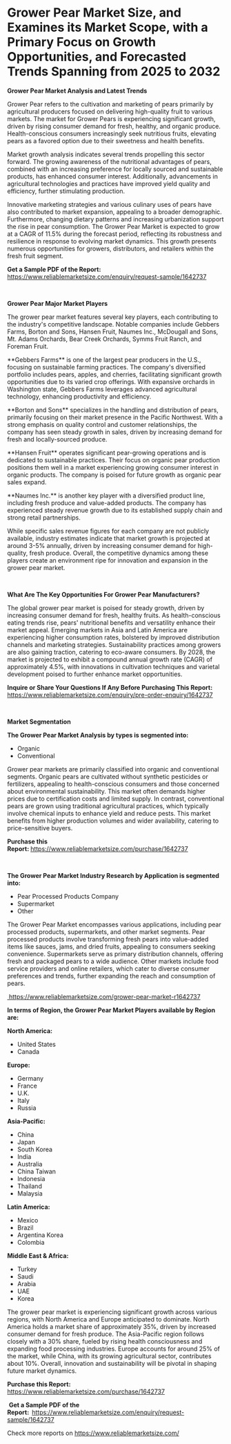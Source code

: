 <p><h1>Grower Pear Market Size, and Examines its Market Scope, with a Primary Focus on Growth Opportunities, and Forecasted Trends Spanning from 2025 to 2032</h1></p><p><strong>Grower Pear Market Analysis and Latest Trends</strong></p>
<p><p>Grower Pear refers to the cultivation and marketing of pears primarily by agricultural producers focused on delivering high-quality fruit to various markets. The market for Grower Pears is experiencing significant growth, driven by rising consumer demand for fresh, healthy, and organic produce. Health-conscious consumers increasingly seek nutritious fruits, elevating pears as a favored option due to their sweetness and health benefits.</p><p>Market growth analysis indicates several trends propelling this sector forward. The growing awareness of the nutritional advantages of pears, combined with an increasing preference for locally sourced and sustainable products, has enhanced consumer interest. Additionally, advancements in agricultural technologies and practices have improved yield quality and efficiency, further stimulating production.</p><p>Innovative marketing strategies and various culinary uses of pears have also contributed to market expansion, appealing to a broader demographic. Furthermore, changing dietary patterns and increasing urbanization support the rise in pear consumption. The Grower Pear Market is expected to grow at a CAGR of 11.5% during the forecast period, reflecting its robustness and resilience in response to evolving market dynamics. This growth presents numerous opportunities for growers, distributors, and retailers within the fresh fruit segment.</p></p>
<p><strong>Get a Sample PDF of the Report:&nbsp;</strong> <a href="https://www.reliablemarketsize.com/enquiry/request-sample/1642737?utm_campaign=2996&utm_medium=2&utm_source=Github&utm_content=ia&utm_term=28032025&utm_id=grower-pear">https://www.reliablemarketsize.com/enquiry/request-sample/1642737</a></p>
<p>&nbsp;</p>
<p><strong>Grower Pear Major Market Players</strong></p>
<p><p>The grower pear market features several key players, each contributing to the industry's competitive landscape. Notable companies include Gebbers Farms, Borton and Sons, Hansen Fruit, Naumes Inc., McDougall and Sons, Mt. Adams Orchards, Bear Creek Orchards, Symms Fruit Ranch, and Foreman Fruit.</p><p>**Gebbers Farms** is one of the largest pear producers in the U.S., focusing on sustainable farming practices. The company's diversified portfolio includes pears, apples, and cherries, facilitating significant growth opportunities due to its varied crop offerings. With expansive orchards in Washington state, Gebbers Farms leverages advanced agricultural technology, enhancing productivity and efficiency.</p><p>**Borton and Sons** specializes in the handling and distribution of pears, primarily focusing on their market presence in the Pacific Northwest. With a strong emphasis on quality control and customer relationships, the company has seen steady growth in sales, driven by increasing demand for fresh and locally-sourced produce.</p><p>**Hansen Fruit** operates significant pear-growing operations and is dedicated to sustainable practices. Their focus on organic pear production positions them well in a market experiencing growing consumer interest in organic products. The company is poised for future growth as organic pear sales expand.</p><p>**Naumes Inc.** is another key player with a diversified product line, including fresh produce and value-added products. The company has experienced steady revenue growth due to its established supply chain and strong retail partnerships.</p><p>While specific sales revenue figures for each company are not publicly available, industry estimates indicate that market growth is projected at around 3-5% annually, driven by increasing consumer demand for high-quality, fresh produce. Overall, the competitive dynamics among these players create an environment ripe for innovation and expansion in the grower pear market.</p></p>
<p>&nbsp;</p>
<p><strong>What Are The Key Opportunities For Grower Pear Manufacturers?</strong></p>
<p><p>The global grower pear market is poised for steady growth, driven by increasing consumer demand for fresh, healthy fruits. As health-conscious eating trends rise, pears' nutritional benefits and versatility enhance their market appeal. Emerging markets in Asia and Latin America are experiencing higher consumption rates, bolstered by improved distribution channels and marketing strategies. Sustainability practices among growers are also gaining traction, catering to eco-aware consumers. By 2028, the market is projected to exhibit a compound annual growth rate (CAGR) of approximately 4.5%, with innovations in cultivation techniques and varietal development poised to further enhance market opportunities.</p></p>
<p><strong>Inquire or Share Your Questions If Any Before Purchasing This Report:</strong> <a href="https://www.reliablemarketsize.com/enquiry/pre-order-enquiry/1642737?utm_campaign=2996&utm_medium=2&utm_source=Github&utm_content=ia&utm_term=28032025&utm_id=grower-pear">https://www.reliablemarketsize.com/enquiry/pre-order-enquiry/1642737</a></p>
<p>&nbsp;</p>
<p><strong>Market Segmentation</strong></p>
<p><strong>The Grower Pear Market Analysis by types is segmented into:</strong></p>
<p><ul><li>Organic</li><li>Conventional</li></ul></p>
<p><p>Grower pear markets are primarily classified into organic and conventional segments. Organic pears are cultivated without synthetic pesticides or fertilizers, appealing to health-conscious consumers and those concerned about environmental sustainability. This market often demands higher prices due to certification costs and limited supply. In contrast, conventional pears are grown using traditional agricultural practices, which typically involve chemical inputs to enhance yield and reduce pests. This market benefits from higher production volumes and wider availability, catering to price-sensitive buyers.</p></p>
<p><strong>Purchase this Report:&nbsp;</strong><a href="https://www.reliablemarketsize.com/purchase/1642737?utm_campaign=2996&utm_medium=2&utm_source=Github&utm_content=ia&utm_term=28032025&utm_id=grower-pear">https://www.reliablemarketsize.com/purchase/1642737</a></p>
<p>&nbsp;</p>
<p><strong>The Grower Pear Market Industry Research by Application is segmented into:</strong></p>
<p><ul><li>Pear Processed Products Company</li><li>Supermarket</li><li>Other</li></ul></p>
<p><p>The Grower Pear Market encompasses various applications, including pear processed products, supermarkets, and other market segments. Pear processed products involve transforming fresh pears into value-added items like sauces, jams, and dried fruits, appealing to consumers seeking convenience. Supermarkets serve as primary distribution channels, offering fresh and packaged pears to a wide audience. Other markets include food service providers and online retailers, which cater to diverse consumer preferences and trends, further expanding the reach and consumption of pears.</p></p>
<p><a href="https://www.reliablemarketsize.com/grower-pear-market-r1642737?utm_campaign=2996&utm_medium=2&utm_source=Github&utm_content=ia&utm_term=28032025&utm_id=grower-pear">&nbsp;https://www.reliablemarketsize.com/grower-pear-market-r1642737</a></p>
<p><strong>In terms of Region, the Grower Pear Market Players available by Region are:</strong></p>
<p>
    <p> <strong> North America: </strong>
        <ul>
            <li>United States</li>
            <li>Canada</li>
        </ul>
        </p> 
    <p> <strong> Europe: </strong>
        <ul>
            <li>Germany</li>
            <li>France</li>
            <li>U.K.</li>
            <li>Italy</li>
            <li>Russia</li>
        </ul>
        </p> 
    <p> <strong> Asia-Pacific: </strong>
        <ul>
            <li>China</li>
            <li>Japan</li>
            <li>South Korea</li>
            <li>India</li>
            <li>Australia</li>
            <li>China Taiwan</li>
            <li>Indonesia</li>
            <li>Thailand</li>
            <li>Malaysia</li>
        </ul>
        </p> 
    <p> <strong> Latin America: </strong>
        <ul>
            <li>Mexico</li>
            <li>Brazil</li>
            <li>Argentina Korea</li>
            <li>Colombia</li>
        </ul>
        </p> 
    <p> <strong> Middle East & Africa: </strong>
        <ul>
            <li>Turkey</li>
            <li>Saudi</li>
            <li>Arabia</li>
            <li>UAE</li>
            <li>Korea</li>
        </ul>
    </p>
    </p>
<p><p>The grower pear market is experiencing significant growth across various regions, with North America and Europe anticipated to dominate. North America holds a market share of approximately 35%, driven by increased consumer demand for fresh produce. The Asia-Pacific region follows closely with a 30% share, fueled by rising health consciousness and expanding food processing industries. Europe accounts for around 25% of the market, while China, with its growing agricultural sector, contributes about 10%. Overall, innovation and sustainability will be pivotal in shaping future market dynamics.</p></p>
<p><strong>Purchase this Report: </strong><a href="https://www.reliablemarketsize.com/purchase/1642737?utm_campaign=2996&utm_medium=2&utm_source=Github&utm_content=ia&utm_term=28032025&utm_id=grower-pear">https://www.reliablemarketsize.com/purchase/1642737</a></p>
<p>&nbsp;<strong>Get a Sample PDF of the Report:&nbsp;&nbsp;</strong><a href="https://www.reliablemarketsize.com/enquiry/request-sample/1642737?utm_campaign=2996&utm_medium=2&utm_source=Github&utm_content=ia&utm_term=28032025&utm_id=grower-pear">https://www.reliablemarketsize.com/enquiry/request-sample/1642737</a></p>
<p><strong></strong></p>
<p>Check more reports on <a href="https://www.reliablemarketsize.com/?utm_campaign=2996&utm_medium=2&utm_source=Github&utm_content=ia&utm_term=28032025&utm_id=grower-pear">https://www.reliablemarketsize.com/</a></p>